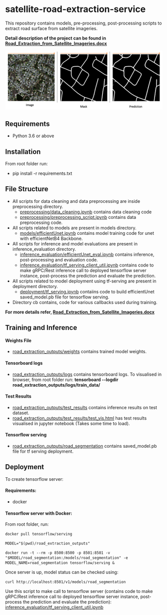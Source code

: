 # satellite-road-extraction-service

This repository contains models, pre-processing, post-processing scripts to extract road  surface from satellite imageries.

**Detail description of the project can be found in [Road_Extraction_from_Satellite_Imageries.docx](Road_Extraction_from_Satellite_Imageries.docx)**

![Segmentation Sample](assets/pic1.png)

## Requirements
- Python 3.6 or above


## Installation
From root folder run:
- pip install -r requirements.txt


## File Structure
- All scripts for data cleaning and data preprocessing are inside preprocessing directory.
    - [preprocessing/data_cleaning.ipynb](preprocessing/data_cleaning.ipynb) contains data cleaning code
    - [preprocessing/preprocessing_script.ipynb](preprocessing/preprocessing_script.ipynb) contains data preprocessing code.
- All scripts related to models are present in models directory.
    - [models/efficientUnet.ipynb](models/efficientUnet.ipynb) contains model training code for unet with efficientNetB4 Backbone.
- All scripts for inference and model evaluations are present in inference_evaluation directory.
    - [inference_evaluation/efficientUnet_eval.ipynb](inference_evaluation/efficientUnet_eval.ipynb) contains inference, post-processing and evaluation code.
    - [inference_evaluation/tf_serving_client_util.ipynb](inference_evaluation/tf_serving_client_util.ipynb) contains code to make gRPC/Rest inference call to deployed tensorflow server instance, post-process the prediction and evaluate the prediction.
- All scripts related to model deployment using tf-serving are present in deployment directory.
    - [deployment/tf_serving.ipynb](deployment/tf_serving.ipynb) contaiins code to build efficientUnet saved_model.pb file for tensorflow serving.
- Directory cb contains, code for various callbacks used during training.
    
**For more details refer, [Road_Extraction_from_Satellite_Imageries.docx](Road_Extraction_from_Satellite_Imageries.docx)**


## Training and Inference
#### Weights File
- [road_extraction_outputs/weights](road_extraction_outputs/weights) contains trained model weights.
#### Tensorboard logs
- [road_extraction_outputs/logs](road_extraction_outputs/logs) contains tensorboard logs. To visualised in browser, from root folder run:
**tensorboard --logdir road_extraction_outputs/logs/train_data/**
#### Test Results
- [road_extraction_outputs/test_results](road_extraction_outputs/test_results) contains inference results on test dataset.
- [road_extraction_outputs/test_results/test_vis.html](road_extraction_outputs/test_results/test_vis.html) has test results visualised in jupyter notebook (Takes some time to load).
#### Tensorflow serving
- [road_extraction_outputs/road_segmentation](road_extraction_outputs/road_segmentation) contains saved_model.pb file for tf serving deployment.


## Deployment
To create tensorflow server:
#### Requirements:
- docker

#### Tensorflow server with Docker:
From root folder, run:

```
docker pull tensorflow/serving
```

```
MODEL="$(pwd)/road_extraction_outputs"
```

```
docker run -t --rm -p 8500:8500 -p 8501:8501 -v "$MODEL/road_segmentation:/models/road_segmentation" -e MODEL_NAME=road_segmentation tensorflow/serving &
```

Once server is up, model status can be checked using:

```
curl http://localhost:8501/v1/models/road_segmentation
```

Use this script to make call to tensorflow server (contains code to make gRPC/Rest inference call to deployed tensorflow server instance, post-process the prediction and evaluate the prediction):
[inference_evaluation/tf_serving_client_util.ipynb](inference_evaluation/tf_serving_client_util.ipynb) 




